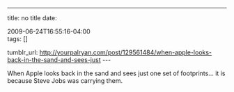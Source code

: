 ---
title: no title
date:

 2009-06-24T16:55:16-04:00  
tags:  []

tumblr_url:
http://yourpalryan.com/post/129561484/when-apple-looks-back-in-the-sand-and-sees-just
\-\--

When Apple looks back in the sand and sees just one set of footprints...
it is because Steve Jobs was carrying them.
